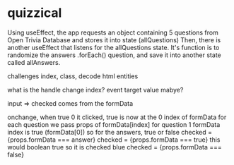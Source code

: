 # quizzical

Using useEffect, the app requests an object containing 5 questions from Open Trivia Database and stores it into state (allQuestions)
Then, there is another useEffect that listens for the allQuestions state. It's function is to randomize the answers .forEach() question, and save it into another state called allAnswers.

challenges
index, class, decode html entities

what is the handle change index?
event target value mabye?

input => checked comes from the formData


onchange, when true 0 it clicked, true is now at the 0 index of formData
for each question we pass props of formData[index] 
for question 1 formData index is true (formData[0])
so for the answers, true or false
checked = {props.formData === answer}
checked = {props.formData === true} this would boolean true so it is checked blue
checked = {props.formData === false}
